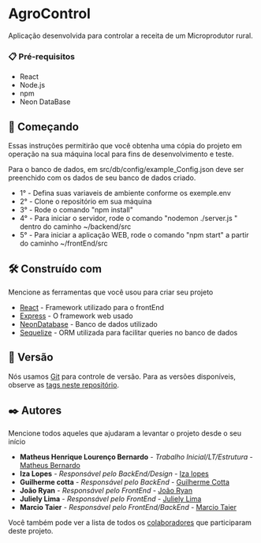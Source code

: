 # AgroControl

Aplicação desenvolvida para controlar a receita de um Microprodutor rural.

### 📋 Pré-requisitos
- React
- Node.js
- npm 
- Neon DataBase

## 🚀 Começando

Essas instruções permitirão que você obtenha uma cópia do projeto em operação na sua máquina local para fins de desenvolvimento e teste.

Para o banco de dados, em src/db/config/example_Config.json deve ser preenchido com os dados de seu banco de dados criado.

* 1° - Defina suas variaveis de ambiente conforme os exemple.env
* 2° - Clone o repositório em sua máquina
* 3° - Rode o comando "npm install"
* 4° - Para iniciar o servidor, rode o comando "nodemon ./server.js " dentro do caminho ~/backend/src
* 5° - Para iniciar a aplicação WEB, rode o comando "npm start" a partir do caminho ~/frontEnd/src

## 🛠️ Construído com

Mencione as ferramentas que você usou para criar seu projeto
* [React](https://react.dev/) - Framework utilizado para o frontEnd 
* [Express](https://expressjs.com/pt-br/) - O framework web usado
* [NeonDatabase](https://neon.tech/) - Banco de dados utilizado
* [Sequelize](https://sequelize.org/) - ORM utilizada para facilitar queries no banco de dados

## 📌 Versão

Nós usamos [Git](https://github.com/) para controle de versão. Para as versões disponíveis, observe as [tags neste repositório](https://github.com/S204-Inatel-2024-2/AgroControl/tree/Develop). 

## ✒️ Autores

Mencione todos aqueles que ajudaram a levantar o projeto desde o seu início

* **Matheus Henrique Lourenço Bernardo** - *Trabalho Inicial/LT/Estrutura* - [Matheus Bernardo](https://github.com/Matheus-Bernardo)
* **Iza Lopes** - *Responsável pelo BackEnd/Design* - [Iza lopes](https://github.com/Izalp)
* **Guilherme cotta** - *Responsável pelo BackEnd* - [Guilherme Cotta](https://github.com/guilhermecmr)
* **João Ryan** - *Responsável pelo FrontEnd* - [João Ryan](https://github.com/joaoryan)
* **Juliely Lima** - *Responsável pelo FrontEnd* - [Juliely Lima](https://github.com/Julielylimaa)
* **Marcio Taier** - *Responsável pelo FrontEnd/BackEnd* - [Marcio Taier](https://github.com/MTaier)


Você também pode ver a lista de todos os [colaboradores](https://github.com/orgs/S204-Inatel-2024-2/projects/2) que participaram deste projeto.
